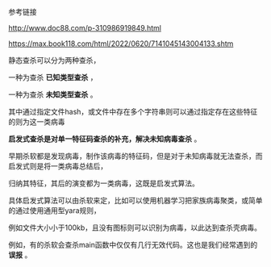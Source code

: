 参考链接

http://www.doc88.com/p-310986919849.html

https://max.book118.com/html/2022/0620/7141045143004133.shtm



静态查杀可以分为两种查杀，

一种为查杀 **已知类型查杀** ，

一种为查杀 **未知类型查杀** 。

其中通过指定文件hash，或文件中存在多个字符串则可以通过指定存在这些特征的则为这一类病毒



**启发式查杀是对单一特征码查杀的补充，解决未知病毒查杀** 。

早期杀软都是发现病毒，制作该病毒的特征码，但是对于未知病毒就无法查杀，而启发式则是将一类病毒总结后，

归纳其特征，其后的演变都为一类病毒，这既是启发式算法。

具体启发式算法可以由杀软来定，比如可以使用机器学习把家族病毒聚类，或简单的通过使用通用型yara规则，

例如文件大小小于100kb，且没有图标则可以识别为病毒，以此达到查杀壳病毒。

例如，有的杀软会查杀main函数中仅仅有几行无效代码。这也是我们经常遇到的 **误报** 。